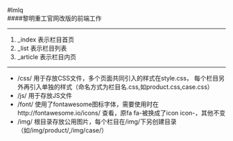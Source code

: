 #lmlq  
####黎明重工官网改版的前端工作  
***
1. _index 表示栏目首页  
2. _list 表示栏目列表  
3. _article 表示栏目内页  
***
- /css/ 用于存放CSS文件，多个页面共同引入的样式在style.css， 每个栏目另外再引入单独的样式（命名方式为栏目名.css,如product.css,case.css）  
- /js/ 用于存放JS文件  
- /font/ 使用了fontawesome图标字体，需要使用时在http://fontawesome.io/icons/ 查看，原fa fa-被换成了icon icon-，其他不变  
- /img/ 根目录存放公用图片，每个栏目在/img/下另创建目录（如/img/product/,/img/case/）  